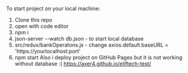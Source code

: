 To start project on your local machine: 
1) Clone this repo
2) open with code editor
3) npm i
4) json-server --watch db.json  - to start local database
5) src/redux/bankOperatons.js - change axios.default.baseURL = 'https://yourlocalhost:port'
6) npm start
Also i deploy project on GitHub Pages but it is not working without database :(
https://axer4.github.io/eliftech-test/
